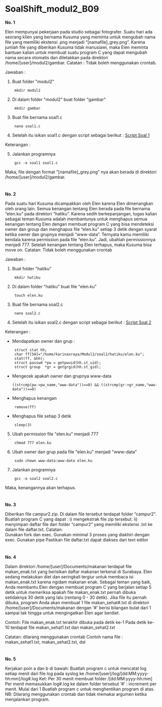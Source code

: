 # SoalShift_modul2_B09

<b> No. 1 </b>

Elen mempunyai pekerjaan pada studio sebagai fotografer. Suatu hari ada seorang klien yang bernama Kusuma yang meminta untuk mengubah nama file yang memiliki ekstensi .png menjadi “[namafile]_grey.png”. Karena jumlah file yang diberikan Kusuma tidak manusiawi, maka Elen meminta bantuan kalian untuk membuat suatu program C yang dapat mengubah nama secara otomatis dan diletakkan pada direktori /home/[user]/modul2/gambar.
Catatan : Tidak boleh menggunakan crontab.

Jawaban :
1. Buat folder "modul2"
 
        mkdir modul2
    
2. Di dalam folder "modul2" buat folder "gambar"

        mkdir gambar

3. Buat file bernama soal1.c

        nano soal1.c

4. Setelah itu isikan soal1.c dengan script sebagai berikut : [Script Soal 1](/soal1.c)

Keterangan :

5. Jalankan programnya

        gcc -o soal1 soal1.c
        
Maka, file dengan format "[namafile]_grey.png" nya akan berada di direktori /home/[user]/modul2/gambar.

#

<b> No. 2 </b>

Pada suatu hari Kusuma dicampakkan oleh Elen karena Elen dimenangkan oleh orang lain. Semua kenangan tentang Elen berada pada file bernama “elen.ku” pada direktori “hatiku”. Karena sedih berkepanjangan, tugas kalian sebagai teman Kusuma adalah membantunya untuk menghapus semua kenangan tentang Elen dengan membuat program C yang bisa mendeteksi owner dan group dan menghapus file “elen.ku” setiap 3 detik dengan syarat ketika owner dan grupnya menjadi “www-data”. Ternyata kamu memiliki kendala karena permission pada file “elen.ku”. Jadi, ubahlah permissionnya menjadi 777. Setelah kenangan tentang Elen terhapus, maka Kusuma bisa move on.
Catatan: Tidak boleh menggunakan crontab

Jawaban :
1. Buat folder "hatiku"
 
        mkdir hatiku
    
2. Di dalam folder "hatiku" buat file "elen.ku"

        touch elen.ku

3. Buat file bernama soal2.c

        nano soal2.c

4. Setelah itu isikan soal2.c dengan script sebagai berikut : [Script Soal 2](/soal2.c)

Keterangan :

* Mendapatkan owner dan grup :
        
       struct stat hh;
       char ff[50]="/home/karinasraya/Modul2/soal2/hatiku/elen.ku";
       stat(ff, &hh);
       struct passwd *pw = getpwuid(hh.st_uid);
       struct group  *gr = getgrgid(hh.st_gid);
       
* Mengecek apakah owner dan grupnya www-data

      ((strcmp(pw->pw_name,"www-data"))==0) && ((strcmp(gr->gr_name,"www-data"))==0)
      
* Menghapus kenangan

       remove(ff)
       
* Menghapus file setiap 3 detik

       sleep(3)

5. Ubah permission file "elen.ku" menjadi 777

        chmod 777 elen.ku
        
6. Ubah owner dan grup pada file "elen.ku" menjadi "www-data"

        sudo chown www-data:www-data elen.ku

7. Jalankan programnya

        gcc -o soal2 soal2.c
        
Maka, kenangannya akan terhapus.

#

<b> No. 3 </b>

Diberikan file campur2.zip. Di dalam file tersebut terdapat folder “campur2”. 
Buatlah program C yang dapat :
i)  mengekstrak file zip tersebut.
ii) menyimpan daftar file dari folder “campur2” yang memiliki ekstensi .txt ke dalam file daftar.txt. 
Catatan:  
Gunakan fork dan exec.
Gunakan minimal 3 proses yang diakhiri dengan exec.
Gunakan pipe
Pastikan file daftar.txt dapat diakses dari text editor

#

<b> No. 4 </b>

Dalam direktori /home/[user]/Documents/makanan terdapat file makan_enak.txt yang berisikan daftar makanan terkenal di Surabaya. Elen sedang melakukan diet dan seringkali tergiur untuk membaca isi makan_enak.txt karena ngidam makanan enak. Sebagai teman yang baik, Anda membantu Elen dengan membuat program C yang berjalan setiap 5 detik untuk memeriksa apakah file makan_enak.txt pernah dibuka setidaknya 30 detik yang lalu (rentang 0 - 30 detik).
Jika file itu pernah dibuka, program Anda akan membuat 1 file makan_sehat#.txt di direktori /home/[user]/Documents/makanan dengan '#' berisi bilangan bulat dari 1 sampai tak hingga untuk mengingatkan Elen agar berdiet.

Contoh:
File makan_enak.txt terakhir dibuka pada detik ke-1
Pada detik ke-10 terdapat file makan_sehat1.txt dan makan_sehat2.txt

Catatan: 
dilarang menggunakan crontab
Contoh nama file : makan_sehat1.txt, makan_sehat2.txt, dst

#

<b> No. 5 </b>

Kerjakan poin a dan b di bawah:
Buatlah program c untuk mencatat log setiap menit dari file log pada syslog ke /home/[user]/log/[dd:MM:yyyy-hh:mm]/log#.log
Ket:
Per 30 menit membuat folder /[dd:MM:yyyy-hh:mm]
Per menit memasukkan log#.log ke dalam folder tersebut
‘#’ : increment per menit. Mulai dari 1
Buatlah program c untuk menghentikan program di atas.
NB: Dilarang menggunakan crontab dan tidak memakai argumen ketika menjalankan program.
